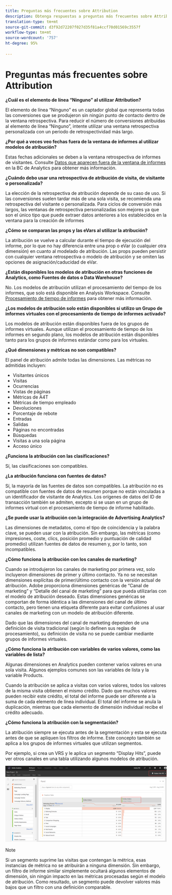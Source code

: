 ```yaml
---
title: Preguntas más frecuentes sobre Attribution
description: Obtenga respuestas a preguntas más frecuentes sobre Attribution.
translation-type: tm+mt
source-git-commit: d3f92d72207f027d35f81a4ccf70d01569c3557f
workflow-type: tm+mt
source-wordcount: '757'
ht-degree: 95%

---
```



# Preguntas más frecuentes sobre Attribution

**¿Cuál es el elemento de línea “Ninguno” al utilizar Attribution?**

El elemento de línea “Ninguno” es un captador global que representa todas las conversiones que se produjeron sin ningún punto de contacto dentro de la ventana retrospectiva. Para reducir el número de conversiones atribuidas al elemento de línea “Ninguno”, intente utilizar una ventana retrospectiva personalizada con un periodo de retrospectividad más largo.

**¿Por qué a veces veo fechas fuera de la ventana de informes al utilizar modelos de atribución?**

Estas fechas adicionales se deben a la ventana retrospectiva de informes de visitantes. Consulte [Datos que aparecen fuera de la ventana de informes](https://helpx.adobe.com/es/analytics/kb/data-appearing-outside-reporting-window.html) en la BC de Analytics para obtener más información.

**¿Cuándo debo usar una retrospectiva de atribución de visita, de visitante o personalizada?**

La elección de la retrospectiva de atribución depende de su caso de uso. Si las conversiones suelen tardar más de una sola visita, se recomienda una retrospectiva del visitante o personalizada. Para ciclos de conversión más largos, las ventanas de retrospectiva personalizadas son mejores ya que son el único tipo que puede extraer datos anteriores a los establecidos en la ventana para la creación de informes

**¿Cómo se comparan las props y las eVars al utilizar la atribución?**

La atribución se vuelve a calcular durante el tiempo de ejecución del informe, por lo que no hay diferencia entre una prop o eVar (o cualquier otra dimensión) en cuanto al modelado de atribución. Las props pueden persistir con cualquier ventana retrospectiva o modelo de atribución y se omiten las opciones de asignación/caducidad de eVar.

**¿Están disponibles los modelos de atribución en otras funciones de Analytics, como Fuentes de datos o Data Warehouse?**

No. Los modelos de atribución utilizan el procesamiento del tiempo de los informes, que solo está disponible en Analysis Workspace. Consulte [Procesamiento de tiempo de informes](/help/components/vrs/vrs-report-time-processing.md) para obtener más información.

**¿Los modelos de atribución solo están disponibles si utilizo un Grupo de informes virtuales con el procesamiento de tiempo de informes activado?**

Los modelos de atribución están disponibles fuera de los grupos de informes virtuales. Aunque utilizan el procesamiento de tiempo de los informes en segundo plano, los modelos de atribución están disponibles tanto para los grupos de informes estándar como para los virtuales.

**¿Qué dimensiones y métricas no son compatibles?**

El panel de atribución admite todas las dimensiones. Las métricas no admitidas incluyen:

* Visitantes únicos
* Visitas
* Ocurrencias
* Vistas de páginas
* Métricas de A4T
* Métricas de tiempo empleado
* Devoluciones
* Porcentaje de rebote
* Entradas
* Salidas
* Páginas no encontradas
* Búsquedas
* Visitas a una sola página
* Acceso único

**¿Funciona la atribución con las clasificaciones?**

Sí, las clasificaciones son compatibles.

**¿La atribución funciona con fuentes de datos?**

Sí, la mayoría de las fuentes de datos son compatibles. La atribución no es compatible con fuentes de datos de resumen porque no están vinculadas a un identificador de visitante de Analytics. Los orígenes de datos del ID de transacción también se admiten, excepto si se usan en un grupo de informes virtual con el procesamiento de tiempo de informe habilitado.

**¿Se puede usar la atribución con la integración de Advertising Analytics?**

Las dimensiones de metadatos, como el tipo de coincidencia y la palabra clave, se pueden usar con la atribución. Sin embargo, las métricas (como impresiones, coste, clics, posición promedio y puntuación de calidad promedio) utilizan fuentes de datos de resumen y, por lo tanto, son incompatibles.

**¿Cómo funciona la atribución con los canales de marketing?**

Cuando se introdujeron los canales de marketing por primera vez, solo incluyeron dimensiones de primer y último contacto. Ya no se necesitan dimensiones explícitas de primer/último contacto con la versión actual de atribución. Adobe proporciona dimensiones genéricas de “Canal de marketing” y “Detalle del canal de marketing” para que pueda utilizarlas con el modelo de atribución deseado. Estas dimensiones genéricas se comportan de forma idéntica a las dimensiones del canal de último contacto, pero tienen una etiqueta diferente para evitar confusiones al usar canales de marketing con un modelo de atribución diferente.

Dado que las dimensiones del canal de marketing dependen de una definición de visita tradicional (según lo definen sus reglas de procesamiento), su definición de visita no se puede cambiar mediante grupos de informes virtuales.

**¿Cómo funciona la atribución con variables de varios valores, como las variables de lista?**

Algunas dimensiones en Analytics pueden contener varios valores en una sola visita. Algunos ejemplos comunes son las variables de lista y la variable Products.

Cuando la atribución se aplica a visitas con varios valores, todos los valores de la misma visita obtienen el mismo crédito. Dado que muchos valores pueden recibir este crédito, el total del informe puede ser diferente a la suma de cada elemento de línea individual. El total del informe se anula la duplicación, mientras que cada elemento de dimensión individual recibe el crédito adecuado.

**¿Cómo funciona la atribución con la segmentación?**

La atribución siempre se ejecuta antes de la segmentación y esta se ejecuta antes de que se apliquen los filtros de informe. Este concepto también se aplica a los grupos de informes virtuales que utilizan segmentos.

Por ejemplo, si crea un VRS y le aplica un segmento “Display Hits”, puede ver otros canales en una tabla utilizando algunos modelos de atribución.

![Grupo de informes virtuales de solo visualización](assets/vrs-aiq-example.png)

>[!NOTE]
>
>Si un segmento suprime las visitas que contengan la métrica, esas instancias de métrica no se atribuirán a ninguna dimensión. Sin embargo, un filtro de informe similar simplemente ocultará algunos elementos de dimensión, sin ningún impacto en las métricas procesadas según el modelo de atribución. Como resultado, un segmento puede devolver valores más bajos que un filtro con una definición comparable.
